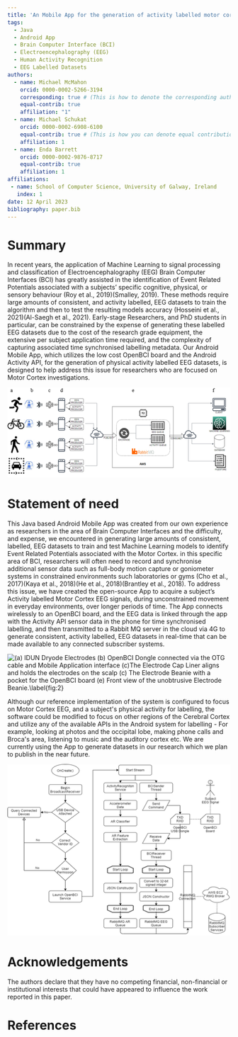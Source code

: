 ```yaml
---
title: 'An Mobile App for the generation of activity labelled motor cortex EEG datasets'
tags:
  - Java
  - Android App
  - Brain Computer Interface (BCI) 
  - Electroencephalography (EEG)
  - Human Activity Recognition
  - EEG Labelled Datasets
authors:
  - name: Michael McMahon
    orcid: 0000-0002-5266-3194
    corresponding: true # (This is how to denote the corresponding author)
    equal-contrib: true
    affiliation: "1" 
  - name: Michael Schukat
    orcid: 0000-0002-6908-6100
    equal-contrib: true # (This is how you can denote equal contributions between multiple authors)
    affiliation: 1
  - name: Enda Barrett
    orcid: 0000-0002-9876-8717
    equal-contrib: true 
    affiliation: 1
affiliations:
 - name: School of Computer Science, University of Galway, Ireland
   index: 1
date: 12 April 2023
bibliography: paper.bib
---
```


# Summary
In recent years, the application of Machine Learning to signal processing and classification of Electroencephalography (EEG) Brain Computer Interfaces (BCI) has greatly assisted in the identification of Event Related Potentials associated with a subjects’ specific cognitive, physical, or sensory behaviour (Roy et al., 2019)(Smalley, 2019). These methods require large amounts of consistent, and activity labelled, EEG datasets to train the algorithm and then to test the resulting models accuracy (Hosseini et al., 2021)(Al-Saegh et al., 2021). Early-stage Researchers, and PhD students in particular, can be constrained by the expense of generating these labelled EEG datasets due to the cost of the research grade equipment, the extensive per subject application time required, and the complexity of capturing associated time synchronised labelling metadata. Our Android Mobile App, which utilizes the low cost OpenBCI board and the Android Activity API, for the generation of physical activity labelled EEG datasets, is designed to help address this issue for researchers who are focused on Motor Cortex investigations.

![The system architecture which consists of (a) Users wearing Electrode Caps (b) the Biosensing Board (c) the Wireless Bluetooth Dongle (d) the Android mobile phone (e) AWS EC2 cloud architecture containing the RabbitMQ Broker and (f) multiple potential subscriber systems.\label{fig:1}](image1.png)

# Statement of need
This Java based Android Mobile App was created from our own experience as researchers in the area of Brain Computer Interfaces and the difficulty, and expense, we encountered in generating large amounts of consistent, labelled, EEG datasets to train and test Machine Learning models to identify Event Related Potentials associated with the Motor Cortex. in this specific area of BCI, researchers will often need to record and synchronise additional sensor data such as full-body motion capture or goniometer systems in constrained environments such laboratories or gyms (Cho et al., 2017)(Kaya et al., 2018)(He et al., 2018)(Brantley et al., 2018). To address this issue, we have created the open-source App to acquire a subject’s Activity labelled Motor Cortex EEG signals, during unconstrained movement in everyday environments, over longer periods of time. The App connects wirelessly to an OpenBCI board, and the EEG data is linked through the app with the Activity API sensor data in the phone for time synchronised labelling, and then transmitted to a Rabbit MQ server in the cloud via 4G to generate consistent, activity labelled, EEG datasets in real-time that can be made available to any connected subscriber systems. 

![(a) IDUN Dryode Electrodes (b) OpenBCI Dongle connected via the OTG cable and Mobile Application interface (c)The Electrode Cap Liner aligns and holds the electrodes on the scalp (c) The Electrode Beanie with a pocket for the OpenBCI board (e) Front view of the unobtrusive Electrode Beanie.\label{fig:2}](image2.png)

Although our reference implementation of the system is configured to focus on Motor Cortex EEG, and a subject's physical activity for labelling, the software could be modified to focus on other regions of the Cerebral Cortex and utilize any of the available APIs in the Android system for labelling - For example, looking at photos and the occipital lobe, making phone calls and Broca's area, listening to music and the auditory cortex etc. We are currently using the App to generate datasets in our research which we plan to publish in the near future.

![Flowchart of the OpenBCI Android Application.\label{fig:3}](image3.png)

# Acknowledgements

The authors declare that they have no competing financial, non-financial or institutional interests that could have appeared to influence the work reported in this paper.

# References
